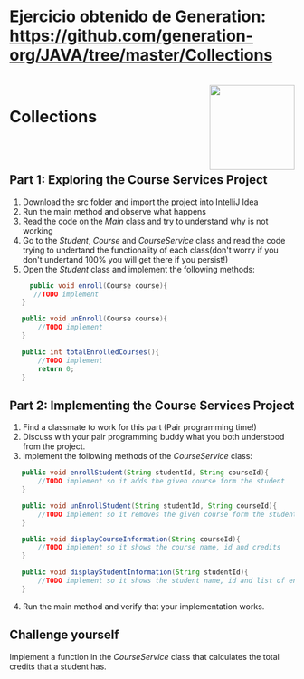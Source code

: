 # Ejercicio obtenido de Generation: https://github.com/generation-org/JAVA/tree/master/Collections
</br>
<img align="right" width="150" height="150" src="https://media-exp1.licdn.com/dms/image/C4E0BAQF7BYCCZt5epw/company-logo_200_200/0?e=2159024400&v=beta&t=qUAFP9bUgBEEXGVQYpUXW1J_OiP8e0r4rFBpqp8OrxA">

# Collections

 <br/>
 <br/>
 
 
 ## Part 1: Exploring the Course Services Project
 
 1. Download the src folder and import the project into IntelliJ Idea
 2. Run the main method and observe what happens
 3. Read the code on the *Main* class and try to understand why is not working
 4. Go to the *Student*, *Course* and *CourseService* class and read the code trying to undertand the functionality of each class(don't worry if you don't undertand 100% you will get there if you persist!)
 5. Open the *Student* class and implement the following methods:
 
 ```java
      public void enroll(Course course){
       //TODO implement
    }

    public void unEnroll(Course course){
        //TODO implement
    }

    public int totalEnrolledCourses(){
        //TODO implement
        return 0;
    }
 ```

 ## Part 2: Implementing the Course Services Project
 1. Find a classmate to work for this part (Pair programming time!)
 2. Discuss with your pair programming buddy what you both understood from the project.
 3. Implement the following methods of the *CourseService* class:
 
  ```java
     public void enrollStudent(String studentId, String courseId){
         //TODO implement so it adds the given course form the student
     }

     public void unEnrollStudent(String studentId, String courseId){
         //TODO implement so it removes the given course form the student
     }

     public void displayCourseInformation(String courseId){
         //TODO implement so it shows the course name, id and credits
     }

     public void displayStudentInformation(String studentId){
         //TODO implement so it shows the student name, id and list of enrolled courses
     }
  ```
4. Run the main method and verify that your implementation works. 

## Challenge yourself

Implement a function in the *CourseService* class that calculates the total credits that a student has.
 
